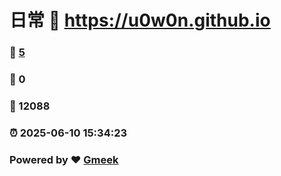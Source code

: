 # 日常 :link: https://u0w0n.github.io 
### :page_facing_up: [5](https://u0w0n.github.io/tag.html) 
### :speech_balloon: 0 
### :hibiscus: 12088 
### :alarm_clock: 2025-06-10 15:34:23 
### Powered by :heart: [Gmeek](https://github.com/Meekdai/Gmeek)
